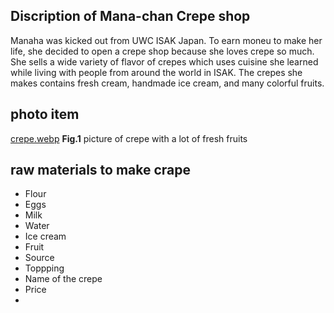 ## Discription of Mana-chan Crepe shop
Manaha was kicked out from UWC ISAK Japan. To earn moneu to make her life, she decided to open a crepe shop because she loves crepe so much. She sells a wide variety of flavor of crepes which uses cuisine she learned while living with people from around the world in ISAK. The crepes she makes contains fresh cream, handmade ice cream, and many colorful fruits. 


## photo item
[crepe.webp](..%2F..%2F..%2F..%2F..%2F..%2FDownloads%2Fcrepe.webp)
**Fig.1** picture of crepe with a lot of fresh fruits

## raw materials to make crape
- Flour
- Eggs
- Milk
- Water
- Ice cream
- Fruit
- Source
- Toppping
- Name of the crepe
- Price
- 